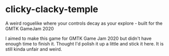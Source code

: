 # clicky-clacky-temple
A weird roguelike where your controls decay as your explore - built for the GMTK GameJam 2020

I aimed to make this game for GMTK Game Jam 2020 but didn't have enough time to finish it. Thought I'd polish it up a little and stick it here. It is still kinda  unfair and weird. 
